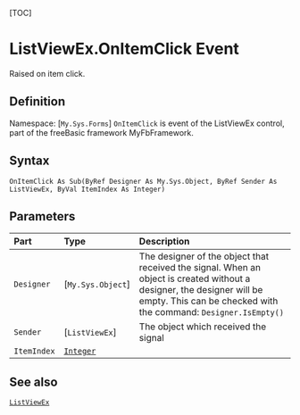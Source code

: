 [TOC]
# ListViewEx.OnItemClick Event
Raised on item click.
## Definition
Namespace: [`My.Sys.Forms`]
`OnItemClick` is event of the ListViewEx control, part of the freeBasic framework MyFbFramework.
## Syntax
```freeBasic
OnItemClick As Sub(ByRef Designer As My.Sys.Object, ByRef Sender As ListViewEx, ByVal ItemIndex As Integer)
```

## Parameters

|Part|Type|Description|
| :------------ | :------------ | :------------ |
|`Designer`|[`My.Sys.Object`]|The designer of the object that received the signal. When an object is created without a designer, the designer will be empty. This can be checked with the command: `Designer.IsEmpty()`|
|`Sender`|[`ListViewEx`]|The object which received the signal|
|`ItemIndex`|[`Integer`]("https://www.freebasic.net/wiki/KeyPgInteger")||

## See also
[`ListViewEx`](ListViewEx.md)
